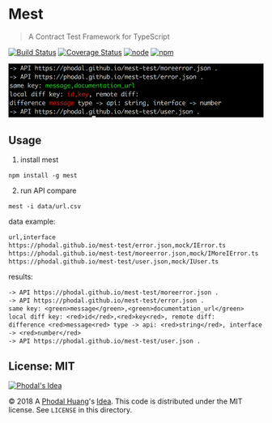 # Mest

> A Contract Test Framework for TypeScript

[![Build Status](https://travis-ci.org/phodal/mest.svg?branch=master)](https://travis-ci.org/phodal/mest)
[![Coverage Status](https://coveralls.io/repos/github/phodal/mest/badge.svg?branch=master)](https://coveralls.io/github/phodal/mest?branch=master)
[![node](https://img.shields.io/node/v/mest.svg)](https://www.npmjs.com/package/mest) 
[![npm](https://img.shields.io/npm/v/mest.svg)](https://www.npmjs.com/mest)

![Mest Screenshot](./doc/mest-screenshot.png)

Usage
---

1. install mest

```
npm install -g mest
```

2. run API compare 

```
mest -i data/url.csv
```

data example: 

```csv
url,interface
https://phodal.github.io/mest-test/error.json,mock/IError.ts
https://phodal.github.io/mest-test/moreerror.json,mock/IMoreIError.ts
https://phodal.github.io/mest-test/user.json,mock/IUser.ts

```

results:


```
-> API https://phodal.github.io/mest-test/moreerror.json .
-> API https://phodal.github.io/mest-test/error.json .
same key: <green>message</green>,<green>documentation_url</green>
local diff key: <red>id</red>,<red>key<red>, remote diff:
difference <red>message<red> type -> api: <red>string</red>, interface -> <red>number</red>
-> API https://phodal.github.io/mest-test/user.json .
```

License: MIT
---

[![Phodal's Idea](http://brand.phodal.com/shields/idea-small.svg)](http://ideas.phodal.com/)

© 2018 A [Phodal Huang](https://www.phodal.com)'s [Idea](http://github.com/phodal/ideas).  This code is distributed under the MIT license. See `LICENSE` in this directory.
